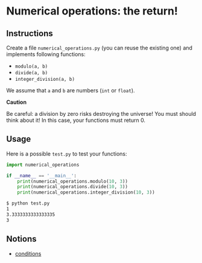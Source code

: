 # Numerical operations: the return!

## Instructions

Create a file `numerical_operations.py` (you can reuse the existing one) and implements following functions:

* `modulo(a, b)`
* `divide(a, b)`
* `integer_division(a, b)`

We assume that `a` and `b` are numbers (`int` or `float`).

**Caution**

Be careful: a division by zero risks destroying the universe! You must should think about it! In this case, your functions must return 0.

## Usage

Here is a possible `test.py` to test your functions:

```python
import numerical_operations

if __name__ == '__main__':
    print(numerical_operations.modulo(10, 3))
    print(numerical_operations.divide(10, 3))
    print(numerical_operations.integer_division(10, 3))
```

```bash
$ python test.py
1
3.3333333333333335
3
```

## Notions

* [conditions](https://www.w3schools.com/python/python_conditions.asp)
